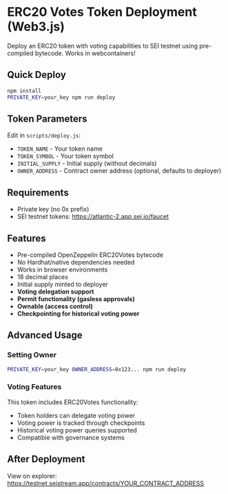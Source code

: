 # ERC20 Votes Token Deployment (Web3.js)

Deploy an ERC20 token with voting capabilities to SEI testnet using pre-compiled bytecode. Works in webcontainers!

## Quick Deploy

```bash
npm install
PRIVATE_KEY=your_key npm run deploy
```

## Token Parameters

Edit in `scripts/deploy.js`:
- `TOKEN_NAME` - Your token name
- `TOKEN_SYMBOL` - Your token symbol  
- `INITIAL_SUPPLY` - Initial supply (without decimals)
- `OWNER_ADDRESS` - Contract owner address (optional, defaults to deployer)

## Requirements

- Private key (no 0x prefix)
- SEI testnet tokens: https://atlantic-2.app.sei.io/faucet

## Features

- Pre-compiled OpenZeppelin ERC20Votes bytecode
- No Hardhat/native dependencies needed
- Works in browser environments
- 18 decimal places
- Initial supply minted to deployer
- **Voting delegation support**
- **Permit functionality (gasless approvals)**
- **Ownable (access control)**
- **Checkpointing for historical voting power**

## Advanced Usage

### Setting Owner

```bash
PRIVATE_KEY=your_key OWNER_ADDRESS=0x123... npm run deploy
```

### Voting Features

This token includes ERC20Votes functionality:
- Token holders can delegate voting power
- Voting power is tracked through checkpoints
- Historical voting power queries supported
- Compatible with governance systems

## After Deployment

View on explorer: https://testnet.seistream.app/contracts/YOUR_CONTRACT_ADDRESS